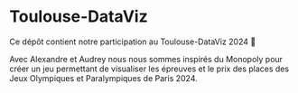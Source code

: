 # Toulouse-DataViz

Ce dépôt contient notre participation au Toulouse-DataViz 2024 :tada:

Avec Alexandre et Audrey nous nous sommes inspirés du Monopoly pour créer un jeu permettant de visualiser les épreuves et le prix des places des Jeux Olympiques et Paralympiques de Paris 2024.
